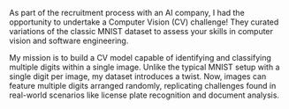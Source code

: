 As part of the recruitment process with an AI company, I had the opportunity to undertake a Computer Vision (CV) challenge! They curated variations of the classic MNIST dataset to assess your skills in computer vision and software engineering.

My mission is to build a CV model capable of identifying and classifying multiple digits within a single image. Unlike the typical MNIST setup with a single digit per image, my dataset introduces a twist. Now, images can feature multiple digits arranged randomly, replicating challenges found in real-world scenarios like license plate recognition and document analysis.
